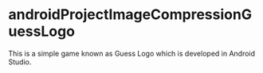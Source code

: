 # androidProjectImageCompressionGuessLogo
This is a simple game known as Guess Logo which is developed in Android Studio.

